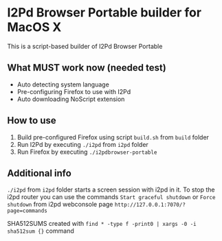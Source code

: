 I2Pd Browser Portable builder for MacOS X
=====
This is a script-based builder of I2Pd Browser Portable

What **MUST** work now (needed test)
-----
* Auto detecting system language
* Pre-configuring Firefox to use with I2Pd
* Auto downloading NoScript extension

How to use
-----
1. Build pre-configured Firefox using script `build.sh` from `build` folder
2. Run I2Pd by executing `./i2pd` from `i2pd` folder
3. Run Firefox by executing `./i2pdbrowser-portable`

Additional info
-----
`./i2pd` from `i2pd` folder starts a screen session with i2pd in it.
To stop the i2pd router you can use the commands `Start graceful shutdown` or `Force shutdown`
from i2pd webconsole page `http://127.0.0.1:7070/?page=commands`

SHA512SUMS created with `find * -type f -print0 | xargs -0 -i sha512sum {}` command
